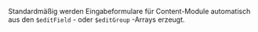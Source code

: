 
Standardmäßig werden Eingabeformulare für Content-Module automatisch aus den `$editField` - oder `$editGroup` -Arrays erzeugt.

